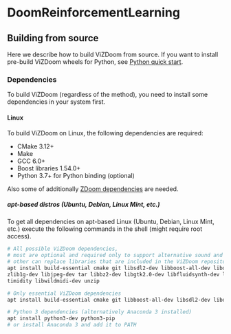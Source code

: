 # DoomReinforcementLearning

## Building from source

Here we describe how to build ViZDoom from source.
If you want to install pre-build ViZDoom wheels for Python, see [Python quick start](./pythonQuickstart.md).


### Dependencies

To build ViZDoom (regardless of the method), you need to install some dependencies in your system first.


#### Linux

To build ViZDoom on Linux, the following dependencies are required:
* CMake 3.12+
* Make
* GCC 6.0+
* Boost libraries 1.54.0+
* Python 3.7+ for Python binding (optional)

Also some of additionally [ZDoom dependencies](http://zdoom.org/wiki/Compile_ZDoom_on_Linux) are needed.

##### apt-based distros (Ubuntu, Debian, Linux Mint, etc.)

To get all dependencies on apt-based Linux (Ubuntu, Debian, Linux Mint, etc.) execute the following commands in the shell (might require root access).
```sh
# All possible ViZDoom dependencies,
# most are optional and required only to support alternative sound and music backends in the engine
# other can replace libraries that are included in the ViZDoom repository
apt install build-essential cmake git libsdl2-dev libboost-all-dev libopenal-dev \
zlib1g-dev libjpeg-dev tar libbz2-dev libgtk2.0-dev libfluidsynth-dev libgme-dev \
timidity libwildmidi-dev unzip

# Only essential ViZDoom dependencies
apt install build-essential cmake git libboost-all-dev libsdl2-dev libopenal-dev

# Python 3 dependencies (alternatively Anaconda 3 installed)
apt install python3-dev python3-pip
# or install Anaconda 3 and add it to PATH
```

